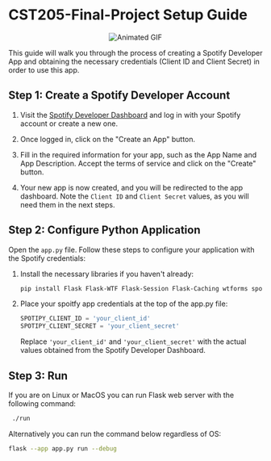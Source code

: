 # CST205-Final-Project Setup Guide
<div align="center">
  <img src="https://media4.giphy.com/media/v1.Y2lkPTc5MGI3NjExMGpwbWpjMzJjdXlvcnBsdG10eTl4c2FmMThoMW8zbWZkdmFwcDRjcyZlcD12MV9pbnRlcm5hbF9naWZfYnlfaWQmY3Q9Zw/LX8ZkoLXonTzR2YExC/giphy.gif" alt="Animated GIF">
</div>

This guide will walk you through the process of creating a Spotify Developer App and obtaining the necessary credentials (Client ID and Client Secret) in order to use this app.

## Step 1: Create a Spotify Developer Account

1. Visit the [Spotify Developer Dashboard](https://developer.spotify.com/dashboard/login) and log in with your Spotify account or create a new one.

2. Once logged in, click on the "Create an App" button.

3. Fill in the required information for your app, such as the App Name and App Description. Accept the terms of service and click on the "Create" button.

4. Your new app is now created, and you will be redirected to the app dashboard. Note the `Client ID` and `Client Secret` values, as you will need them in the next steps.

## Step 2: Configure Python Application

Open the `app.py` file. Follow these steps to configure your application with the Spotify credentials:

1. Install the necessary libraries if you haven't already:

   ```bash
   pip install Flask Flask-WTF Flask-Session Flask-Caching wtforms spotipy
   ```

2. Place your spoitfy app credentials at the top of the app.py file:

   ```python
   SPOTIPY_CLIENT_ID = 'your_client_id'
   SPOTIPY_CLIENT_SECRET = 'your_client_secret'                                                        
   ```

   Replace `'your_client_id'` and `'your_client_secret'` with the actual values obtained from the Spotify Developer Dashboard.


## Step 3: Run

  If you are on Linux or MacOS you can run Flask web server with the following command:
  
   ```bash
    ./run
   ```
   
  Alternatively you can run the command below regardless of OS:
  
  ```bash
  flask --app app.py run --debug
  ```
  
